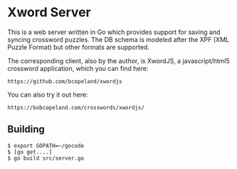 Xword Server
============

This is a web server written in Go which provides support for saving
and syncing crossword puzzles.  The DB schema is modeled after the
XPF (XML Puzzle Format) but other formats are supported.

The corresponding client, also by the author, is XwordJS, a
javascript/html5 crossword application, which you can find here:

    https://github.com/bcopeland/xwordjs

You can also try it out here:

    https://bobcopeland.com/crosswords/xwordjs/

Building
--------

```
$ export GOPATH=~/gocode
$ [go get....]
$ go build src/server.go
```


